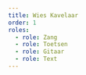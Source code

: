```yaml
---
title: Wies Kavelaar
order: 1
roles:
  - role: Zang
  - role: Toetsen
  - role: Gitaar
  - role: Text
---
```

